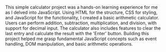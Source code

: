 

This simple calculator project was a hands-on learning experience for me as I delved into JavaScript. Using HTML for the structure, CSS for styling, and JavaScript for the functionality, I created a basic arithmetic calculator. Users can perform addition, subtraction, multiplication, and division, with support for decimal input. The calculator also includes features to clear the last entry and calculate the result with the 'Enter' button. Building this project helped me grasp fundamental JavaScript concepts such as event handling, DOM manipulation, and basic arithmetic operations.
